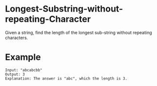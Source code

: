 # Longest-Substring-without-repeating-Character
Given a string, find the length of the longest sub-string without repeating characters.

# Example

```
Input: "abcabcbb"
Output: 3 
Explanation: The answer is "abc", which the length is 3.
```
